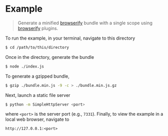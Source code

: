 # Example

> Generate a minified [browserify][browserify] bundle with a single scope using [browserify][browserify] plugins.

<!-- Section to include introductory text. Make sure to keep an empty line after the intro `section` element and another before the `/section` close. -->

<section class="intro">

To run the example, in your terminal, navigate to this directory

```bash
$ cd /path/to/this/directory
```

Once in the directory, generate the bundle

```bash
$ node ./index.js
```

To generate a gzipped bundle,

```bash
$ gzip ./bundle.min.js -9 -c > ./bundle.min.js.gz
```

Next, launch a static file server

```bash
$ python -m SimpleHttpServer <port>
```

where `<port>` is the server port (e.g., `7331`). Finally, to view the example in a local web browser, navigate to

```text
http://127.0.0.1:<port>
```

</section>

<!-- /.intro -->

<!-- Section for all links. Make sure to keep an empty line after the `section` element and another before the `/section` close. -->

<section class="links">

[browserify]: https://github.com/substack/node-browserify

</section>

<!-- /.links -->
